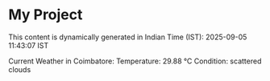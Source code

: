 # My Project

This content is dynamically generated in Indian Time (IST): 2025-09-05 11:43:07 IST


Current Weather in Coimbatore:
Temperature: 29.88 °C
Condition: scattered clouds

